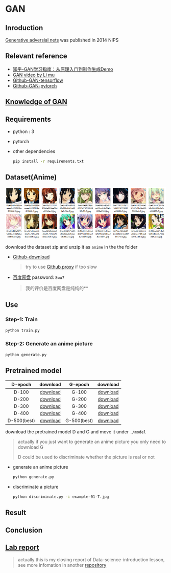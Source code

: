 # GAN

## Inroduction

[Generative adversial nets](https://github.com/luzhixing12345/GAN/releases/download/v0.0.1/NIPS-2014-generative-adversarial-nets-Paper-4w.pdf) was published in 2014 NIPS

## Relevant reference

- [知乎-GAN学习指南：从原理入门到制作生成Demo](https://zhuanlan.zhihu.com/p/24767059)
- [GAN video by Li mu](https://www.bilibili.com/video/BV1rb4y187vD)
- [Github-GAN-tensorflow](https://github.com/YadiraF/GAN)
- [Github-GAN-pytorch](https://github.com/eriklindernoren/PyTorch-GAN)

## [Knowledge of GAN](GAN.md)

## Requirements

- python : 3
- pytorch
- other dependencies

  ```bash
  pip install -r requirements.txt
  ```

## Dataset(Anime)

![20220506121357](https://raw.githubusercontent.com/learner-lu/picbed/master/20220506121357.png)

download the dataset zip and unzip it as `anime` in the the folder

- [Github-download](https://github.com/luzhixing12345/GAN/releases/download/v0.0.2/faces.zip)

  > try to use [Github proxy](https://ghproxy.com/) if too slow

- [百度网盘](https://pan.baidu.com/s/15VsNYenyQBcGAbptVMdvwQ) password: `8wu7`

  > 我的评价是百度网盘是纯纯的**

## Use

### Step-1: Train

```bash
python train.py
```

### Step-2: Generate an anime picture

```bash
python generate.py
```

## Pretrained model

|D-epoch|download|G-epoch|download|
|:--:|:--:|:--:|:--:|
|D-100|[download]()|G-100|[download]()|
|D-200|[download]()|G-200|[download]()|
|D-300|[download]()|G-300|[download]()|
|D-400|[download]()|G-400|[download]()|
|D-500(best)|[download]()|G-500(best)|[download]()|

download the pretrained model D and G and move it under `./model`

> actually if you just want to generate an anime picture you only need to download G
>
> D could be used to discriminate whether the picture is real or not

- generate an anime picture

  ```bash
  python generate.py
  ```

- discriminate a picture

  ```bash
  python discriminate.py -i example-01-T.jpg
  ```

## Result

## Conclusion

## [Lab report]()

> actually this is my closing report of Data-science-introduction lesson, see more infomation in another [repository](https://github.com/luzhixing12345/data-science-introduction)
